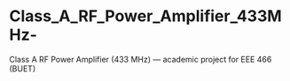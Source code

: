 # Class_A_RF_Power_Amplifier_433MHz-
Class A RF Power Amplifier (433 MHz) — academic project for EEE 466 (BUET)

